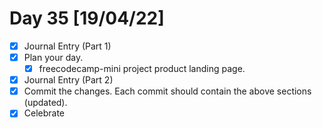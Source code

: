 # Day 35 [19/04/22]

- [x] Journal Entry (Part 1)
- [x] Plan your day.
  - [x] freecodecamp-mini project product landing page.
- [x] Journal Entry (Part 2)
- [x] Commit the changes. Each commit should contain the above sections (updated).
- [x] Celebrate
<!-- [x] to tick -->
